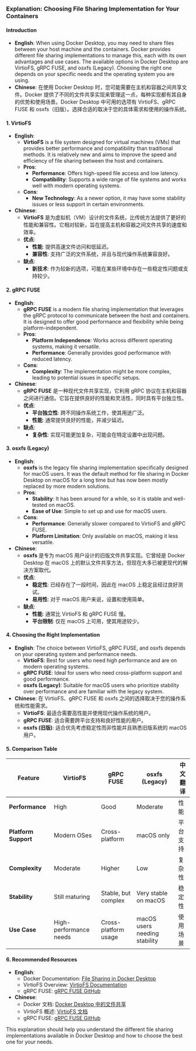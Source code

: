 ### Explanation: Choosing File Sharing Implementation for Your Containers

#### Introduction
- **English**: When using Docker Desktop, you may need to share files between your host machine and the containers. Docker provides different file sharing implementations to manage this, each with its own advantages and use cases. The available options in Docker Desktop are VirtioFS, gRPC FUSE, and osxfs (Legacy). Choosing the right one depends on your specific needs and the operating system you are using.
- **Chinese**: 在使用 Docker Desktop 时，您可能需要在主机和容器之间共享文件。Docker 提供了不同的文件共享实现来管理这一点，每种实现都有其自身的优势和使用场景。Docker Desktop 中可用的选项有 VirtioFS、gRPC FUSE 和 osxfs（旧版）。选择合适的取决于您的具体需求和使用的操作系统。

#### 1. VirtioFS

- **English**: 
  - **VirtioFS** is a file system designed for virtual machines (VMs) that provides better performance and compatibility than traditional methods. It is relatively new and aims to improve the speed and efficiency of file sharing between the host and containers.
  - **Pros**:
    - **Performance**: Offers high-speed file access and low latency.
    - **Compatibility**: Supports a wide range of file systems and works well with modern operating systems.
  - **Cons**:
    - **New Technology**: As a newer option, it may have some stability issues or less support in certain environments.
- **Chinese**: 
  - **VirtioFS** 是为虚拟机（VM）设计的文件系统，比传统方法提供了更好的性能和兼容性。它相对较新，旨在提高主机和容器之间文件共享的速度和效率。
  - **优点**:
    - **性能**: 提供高速文件访问和低延迟。
    - **兼容性**: 支持广泛的文件系统，并且与现代操作系统兼容良好。
  - **缺点**:
    - **新技术**: 作为较新的选项，可能在某些环境中存在一些稳定性问题或支持较少。

#### 2. gRPC FUSE

- **English**: 
  - **gRPC FUSE** is a modern file sharing implementation that leverages the gRPC protocol to communicate between the host and containers. It is designed to offer good performance and flexibility while being platform-independent.
  - **Pros**:
    - **Platform Independence**: Works across different operating systems, making it versatile.
    - **Performance**: Generally provides good performance with reduced latency.
  - **Cons**:
    - **Complexity**: The implementation might be more complex, leading to potential issues in specific setups.
- **Chinese**: 
  - **gRPC FUSE** 是一种现代文件共享实现，它利用 gRPC 协议在主机和容器之间进行通信。它旨在提供良好的性能和灵活性，同时具有平台独立性。
  - **优点**:
    - **平台独立性**: 跨不同操作系统工作，使其用途广泛。
    - **性能**: 通常提供良好的性能，并减少延迟。
  - **缺点**:
    - **复杂性**: 实现可能更加复杂，可能会在特定设置中出现问题。

#### 3. osxfs (Legacy)

- **English**: 
  - **osxfs** is the legacy file sharing implementation specifically designed for macOS users. It was the default method for file sharing in Docker Desktop on macOS for a long time but has now been mostly replaced by more modern solutions.
  - **Pros**:
    - **Stability**: It has been around for a while, so it is stable and well-tested on macOS.
    - **Ease of Use**: Simple to set up and use for macOS users.
  - **Cons**:
    - **Performance**: Generally slower compared to VirtioFS and gRPC FUSE.
    - **Platform Limitation**: Only available on macOS, making it less versatile.
- **Chinese**: 
  - **osxfs** 是专为 macOS 用户设计的旧版文件共享实现。它曾经是 Docker Desktop 在 macOS 上的默认文件共享方法，但现在大多已被更现代的解决方案取代。
  - **优点**:
    - **稳定性**: 已经存在了一段时间，因此在 macOS 上稳定且经过良好测试。
    - **易用性**: 对于 macOS 用户来说，设置和使用简单。
  - **缺点**:
    - **性能**: 通常比 VirtioFS 和 gRPC FUSE 慢。
    - **平台限制**: 仅在 macOS 上可用，使其用途较少。

#### 4. Choosing the Right Implementation

- **English**: The choice between VirtioFS, gRPC FUSE, and osxfs depends on your operating system and performance needs.
  - **VirtioFS**: Best for users who need high performance and are on modern operating systems.
  - **gRPC FUSE**: Ideal for users who need cross-platform support and good performance.
  - **osxfs (Legacy)**: Suitable for macOS users who prioritize stability over performance and are familiar with the legacy system.
- **Chinese**: 在 VirtioFS、gRPC FUSE 和 osxfs 之间的选择取决于您的操作系统和性能需求。
  - **VirtioFS**: 最适合需要高性能并使用现代操作系统的用户。
  - **gRPC FUSE**: 适合需要跨平台支持和良好性能的用户。
  - **osxfs (旧版)**: 适合优先考虑稳定性而非性能并且熟悉旧版系统的 macOS 用户。

#### 5. Comparison Table

| Feature               | VirtioFS                                | gRPC FUSE                             | osxfs (Legacy)                          | 中文翻译                                         |
|-----------------------|-----------------------------------------|---------------------------------------|-----------------------------------------|-------------------------------------------------|
| **Performance**       | High                                    | Good                                  | Moderate                                | 性能                                            |
| **Platform Support**  | Modern OSes                             | Cross-platform                        | macOS only                              | 平台支持                                        |
| **Complexity**        | Moderate                                | Higher                                | Low                                     | 复杂性                                           |
| **Stability**         | Still maturing                          | Stable, but complex                   | Very stable on macOS                    | 稳定性                                           |
| **Use Case**          | High-performance needs                  | Cross-platform usage                  | macOS users needing stability           | 使用场景                                         |

#### 6. Recommended Resources
- **English**:
  - Docker Documentation: [File Sharing in Docker Desktop](https://docs.docker.com/desktop/mac/#file-sharing)
  - VirtioFS Overview: [VirtioFS Documentation](https://virtio-fs.gitlab.io/)
  - gRPC FUSE: [gRPC FUSE GitHub](https://github.com/grpc/grpc)
- **Chinese**:
  - Docker 文档: [Docker Desktop 中的文件共享](https://docs.docker.com/desktop/mac/#file-sharing)
  - VirtioFS 概述: [VirtioFS 文档](https://virtio-fs.gitlab.io/)
  - gRPC FUSE: [gRPC FUSE GitHub](https://github.com/grpc/grpc)

This explanation should help you understand the different file sharing implementations available in Docker Desktop and how to choose the best one for your needs.
